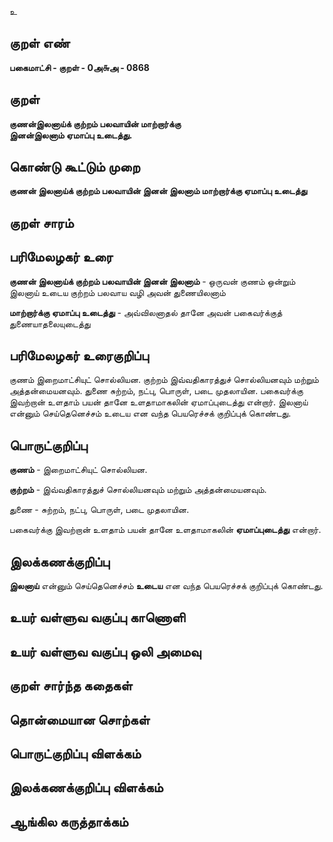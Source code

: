 உ

## குறள் எண் 

**பகைமாட்சி - குறள் - 0அ௬அ - 0868**

## குறள் 

**குணன்இலனாய்க் குற்றம் பலவாயின் மாற்றார்க்கு  
இனன்இலனாம் ஏமாப்பு உடைத்து.**

## கொண்டு கூட்டும் முறை

**குணன் இலனாய்க் குற்றம் பலவாயின் இனன் இலனாம் மாற்றார்க்கு ஏமாப்பு உடைத்து**

## குறள் சாரம் 


## பரிமேலழகர் உரை

**குணன் இலனாய்க் குற்றம் பலவாயின் இனன் இலனாம்** - ஒருவன் குணம் ஒன்றும் இலனாய் உடைய குற்றம் பலவாய வழி அவன் துணையிலனாம் 

**மாற்றார்க்கு ஏமாப்பு உடைத்து** - அவ்விலனாதல் தானே அவன் பகைவர்க்குத் துணையாதலையுடைத்து 

## பரிமேலழகர் உரைகுறிப்பு   

குணம் இறைமாட்சியுட் சொல்லியன. குற்றம் இவ்வதிகாரத்துச் சொல்லியனவும் மற்றும் அத்தன்மையனவும். துணை சுற்றம், நட்பு, பொருள், படை முதலாயின. பகைவர்க்கு இவற்றான் உளதாம் பயன் தானே உளதாமாகலின் ஏமாப்புடைத்து என்றார். இலனாய் என்னும் செய்தெனெச்சம் உடைய என வந்த பெயரெச்சக் குறிப்புக் கொண்டது.

## பொருட்குறிப்பு 

**குணம்** - இறைமாட்சியுட் சொல்லியன. 

**குற்றம்** - இவ்வதிகாரத்துச் சொல்லியனவும் மற்றும் அத்தன்மையனவும். 

துணை - சுற்றம், நட்பு, பொருள், படை முதலாயின. 

பகைவர்க்கு இவற்றான் உளதாம் பயன் தானே உளதாமாகலின் **ஏமாப்புடைத்து** என்றார். 

## இலக்கணக்குறிப்பு  

**இலனாய்** என்னும் செய்தெனெச்சம் **உடைய** என வந்த பெயரெச்சக் குறிப்புக் கொண்டது.

## உயர் வள்ளுவ வகுப்பு காணொளி


## உயர் வள்ளுவ வகுப்பு ஒலி அமைவு 

 
## குறள் சார்ந்த கதைகள் 


## தொன்மையான சொற்கள்


## பொருட்குறிப்பு விளக்கம்


## இலக்கணக்குறிப்பு விளக்கம்


## ஆங்கில கருத்தாக்கம் 


